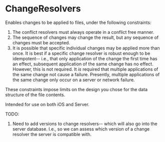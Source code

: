 # ChangeResolvers
Enables changes to be applied to files, under the following constraints:

1) The conflict resolvers must always operate in a conflict free manner. 
2) The sequence of changes may change the result, but any sequence of changes must be accepted.
3) It is possible that specific individual changes may be applied more than once. It is best if a specific change resolver is robust enough to be idempotent-- i.e., that only application of the change the first time has an effect, subsequent application of the same change has no effect. However, this is not required. It *is* required that multiple applications of the same change not cause a failure. Presently, multiple applications of the same change only occur on a server or network failure.

These constraints impose limits on the design you chose for the data structure of the file contents.

Intended for use on both iOS and Server. 


TODO: 

1) Need to add versions to change resolvers-- which will also go into the server database. I.e., so we can assess which version of a change resolver the server is compatible with.
